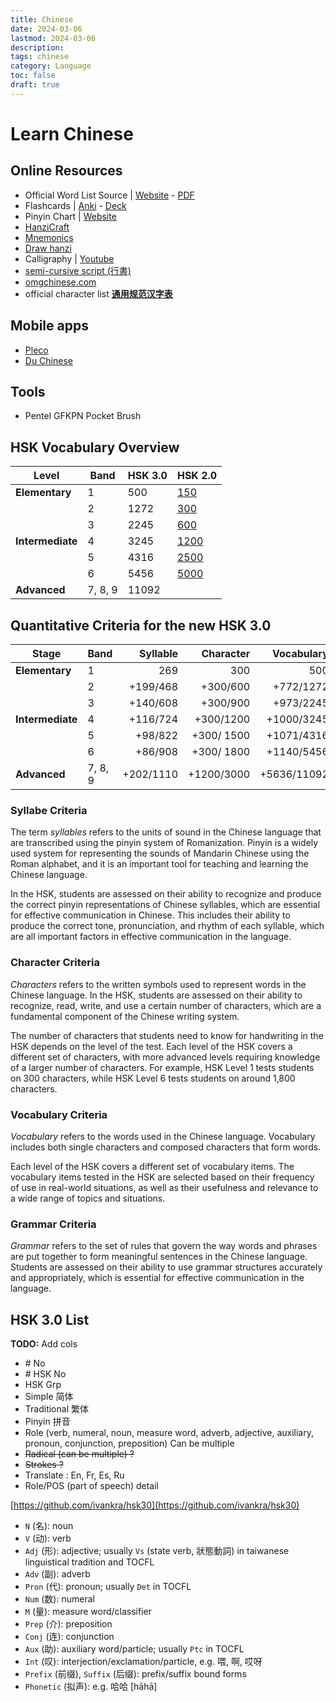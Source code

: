 ```yaml
---
title: Chinese
date: 2024-03-06
lastmod: 2024-03-06
description:
tags: chinese
category: Language
toc: false
draft: true
---
```


# Learn Chinese

## Online Resources

- Official Word List Source | [Website](http://www.moe.gov.cn/jyb_xwfb/gzdt_gzdt/s5987/202103/t20210329_523304.html) - [PDF](http://www.moe.gov.cn/jyb_xwfb/gzdt_gzdt/s5987/202103/W020210329527301787356.pdf)
- Flashcards | [Anki](https://apps.ankiweb.net/) - [Deck](https://ankiweb.net/shared/info/536858343)
- Pinyin Chart | [Website](https://yoyochinese.com/chinese-learning-tools/Mandarin-Chinese-pronunciation-lesson/pinyin-chart-table)
- [HanziCraft](https://hanzicraft.com)
- [Mnemonics](http://rtega.be/chmn/)
- [Draw hanzi](https://www.qhanzi.com/index.html)
- Calligraphy | [Youtube](https://www.youtube.com/@weilicalligraphie)
- [semi-cursive script (行書)](http://www.ryuurui.com/semi-cursive-script.html)
- [omgchinese.com](https://www.omgchinese.com/)
- official character list **[通用规范汉字表](http://www.moe.gov.cn/jyb_sjzl/ziliao/A19/201306/t20130601_186002.html)**

## Mobile apps

- [Pleco](https://www.pleco.com)
- [Du Chinese](https://duchinese.net)

## Tools

- Pentel GFKPN Pocket Brush

## HSK Vocabulary Overview

| **Level**        | **Band** | HSK&nbsp;3.0 | HSK&nbsp;2.0                                            |
| ---------------- | -------- | ------------ | ------------------------------------------------------- |
| **Elementary**   | 1        | 500          | [150](https://mandarinbean.com/hsk-1-vocabulary-list/)  |
|                  | 2        | 1272         | [300](https://mandarinbean.com/hsk-2-vocabulary-list/)  |
|                  | 3        | 2245         | [600](https://mandarinbean.com/hsk-3-vocabulary-list/)  |
| **Intermediate** | 4        | 3245         | [1200](https://mandarinbean.com/hsk-4-vocabulary-list/) |
|                  | 5        | 4316         | [2500](https://mandarinbean.com/hsk-5-vocabulary-list/) |
|                  | 6        | 5456         | [5000](https://mandarinbean.com/hsk-6-vocabulary-list/) |
| **Advanced**     | 7, 8, 9  | 11092        |                                                         |

## Quantitative Criteria for the new HSK 3.0

| Stage            | Band    |  Syllable |  Character |  Vocabulary |  Grammar |
| ---------------- | ------- | --------: | ---------: | ----------: | -------: |
| **Elementary**   | 1       |       269 |        300 |         500 |       48 |
|                  | 2       |  +199/468 |   +300/600 |   +772/1272 |  +81/129 |
|                  | 3       |  +140/608 |   +300/900 |   +973/2245 |  +81/210 |
| **Intermediate** | 4       |  +116/724 |  +300/1200 |  +1000/3245 |  +76/286 |
|                  | 5       |   +98/822 | +300/ 1500 |  +1071/4316 |  +71/357 |
|                  | 6       |   +86/908 | +300/ 1800 |  +1140/5456 |  +67/424 |
| **Advanced**     | 7, 8, 9 | +202/1110 | +1200/3000 | +5636/11092 | +148/572 |

### Syllabe Criteria

The term _syllables_ refers to the units of sound in the Chinese language that are transcribed using the pinyin system of Romanization. Pinyin is a widely used system for representing the sounds of Mandarin Chinese using the Roman alphabet, and it is an important tool for teaching and learning the Chinese language.

In the HSK, students are assessed on their ability to recognize and produce the correct pinyin representations of Chinese syllables, which are essential for effective communication in Chinese. This includes their ability to produce the correct tone, pronunciation, and rhythm of each syllable, which are all important factors in effective communication in the language.

### Character Criteria

_Characters_ refers to the written symbols used to represent words in the Chinese language. In the HSK, students are assessed on their ability to recognize, read, write, and use a certain number of characters, which are a fundamental component of the Chinese writing system.

The number of characters that students need to know for handwriting in the HSK depends on the level of the test. Each level of the HSK covers a different set of characters, with more advanced levels requiring knowledge of a larger number of characters. For example, HSK Level 1 tests students on 300 characters, while HSK Level 6 tests students on around 1,800 characters.

### Vocabulary Criteria

_Vocabulary_ refers to the words used in the Chinese language. Vocabulary includes both single characters and composed characters that form words.

Each level of the HSK covers a different set of vocabulary items. The vocabulary items tested in the HSK are selected based on their frequency of use in real-world situations, as well as their usefulness and relevance to a wide range of topics and situations.

### Grammar Criteria

_Grammar_ refers to the set of rules that govern the way words and phrases are put together to form meaningful sentences in the Chinese language. Students are assessed on their ability to use grammar structures accurately and appropriately, which is essential for effective communication in the language.

## HSK 3.0 List

**TODO:** Add cols

- \# No
- \# HSK No
- HSK Grp
- Simple 简体
- Traditional 繁体
- Pinyin 拼音
- Role (verb, numeral, noun, measure word, adverb, adjective, auxiliary, pronoun, conjunction, preposition) Can be multiple
- ~~Radical (can be multiple) ?~~
- ~~Strokes ?~~
- Translate : En, Fr, Es, Ru
- Role/POS (part of speech) detail

[https://github.com/ivankra/hsk30](https://github.com/ivankra/hsk30)

- `N` (名): noun
- `V` (动): verb
- `Adj` (形): adjective; usually `Vs` (state verb, 狀態動詞) in taiwanese linguistical tradition and TOCFL
- `Adv` (副): adverb
- `Pron` (代): pronoun; usually `Det` in TOCFL
- `Num` (数): numeral
- `M` (量): measure word/classifier
- `Prep` (介): preposition
- `Conj` (连): conjunction
- `Aux` (助): auxiliary word/particle; usually `Ptc` in TOCFL
- `Int` (叹): interjection/exclamation/particle, e.g. 喂, 啊, 哎呀
- `Prefix` (前缀), `Suffix` (后缀): prefix/suffix bound forms
- `Phonetic` (拟声): e.g. 哈哈 [hāhā]
